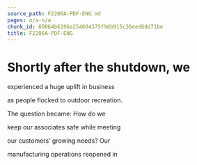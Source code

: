 ```yaml
---
source_path: F2206A-PDF-ENG.md
pages: n/a-n/a
chunk_id: 60064b6196a254604375f9db915c36eed6dd71be
title: F2206A-PDF-ENG
---
```

# Shortly after the shutdown, we

experienced a huge uplift in business

as people flocked to outdoor recreation.

The question became: How do we

keep our associates safe while meeting

our customers’ growing needs? Our

manufacturing operations reopened in
